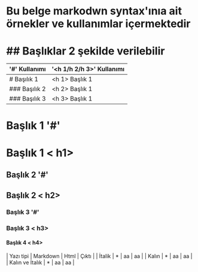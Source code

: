 <h1>Bu belge markodwn syntax'ınıa ait örnekler ve kullanımlar içermektedir<h1>
## Başlıklar 2 şekilde verilebilir  

  
| '#' Kullanımı | '<h 1/h 2/h 3>' Kullanımı |
| ----------- | --------- |
| # Başılık 1 | <h 1> Başlık 1 |
| ### Başılık 2 | <h 2> Başlık 1 |
| ### Başılık 3 | <h 3> Başlık 1 |
  
# Başlık 1 '#'
<h1>Başlık 1 < h1></h1>

## Başlık 2 '#'
<h2>Başlık 2 < h2></h2>

### Başlık 3 '#'  
<h3>Başlık 3 < h3></h3>
  <h4>Başlık 4 < h4></h4>

|  Yazı tipi       |    Markdown  |  Html     |  Çıktı   | 
| İtalik           |  *            |   aa     |    aa     | 
| Kalın            |  *            |   aa     |    aa     | 
| Kalın ve İtalık  |  *            |     aa   |     aa    | 
